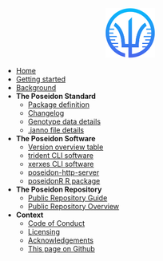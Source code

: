 <!-- docs/_sidebar.md -->

<p align="center">
  <img src="_media/Poseidon-App-Icon-White-BgSml.png" width = 100>
</p>

* [Home](home.md)
* [Getting started](getting_started.md)
* [Background](background.md)
* **The Poseidon Standard**
	* [Package definition](standard.md)
	* [Changelog](changelog.md)
	* [Genotype data details](genotype_data.md)
	* [.janno file details](janno_details.md)
* **The Poseidon Software**
	* [Version overview table](version_table.md)
	* [trident CLI software](trident.md)
	* [xerxes CLI software](xerxes.md)
	* [poseidon-http-server](server.md)
	* [poseidonR R package](poseidonR.md)
* **The Poseidon Repository**
	* [Public Repository Guide](repo_guide.md)
	* [Public Repository Overview](https://poseidon-framework.github.io/published_data)
	<!-- * [Experimental Repository Explorer](repo_explorer.md) -->
* **Context**
	* [Code of Conduct](conduct.md)
	* [Licensing](licenses.md)
	* [Acknowledgements](acknowledgements.md)
	* [This page on Github](https://github.com/poseidon-framework/poseidon-framework.github.io)
